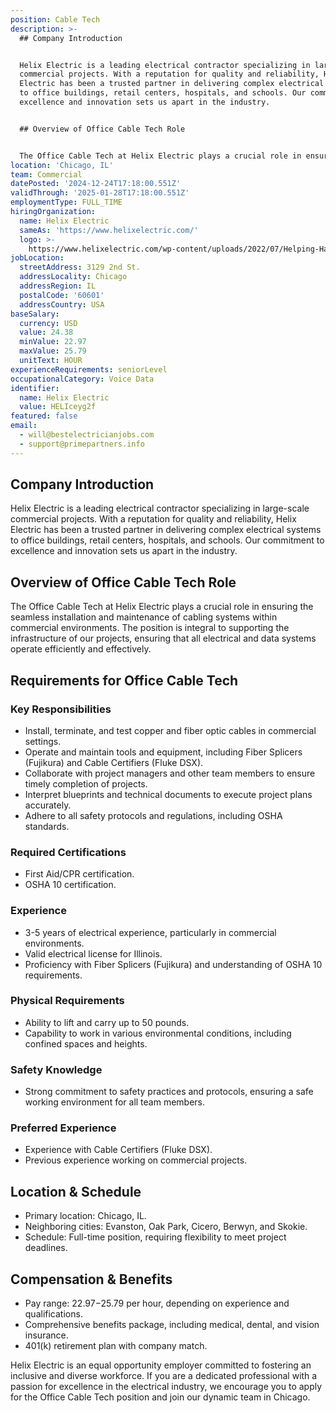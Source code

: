 ```yaml
---
position: Cable Tech
description: >-
  ## Company Introduction


  Helix Electric is a leading electrical contractor specializing in large-scale
  commercial projects. With a reputation for quality and reliability, Helix
  Electric has been a trusted partner in delivering complex electrical systems
  to office buildings, retail centers, hospitals, and schools. Our commitment to
  excellence and innovation sets us apart in the industry.


  ## Overview of Office Cable Tech Role


  The Office Cable Tech at Helix Electric plays a crucial role in ensuri...
location: 'Chicago, IL'
team: Commercial
datePosted: '2024-12-24T17:18:00.551Z'
validThrough: '2025-01-28T17:18:00.551Z'
employmentType: FULL_TIME
hiringOrganization:
  name: Helix Electric
  sameAs: 'https://www.helixelectric.com/'
  logo: >-
    https://www.helixelectric.com/wp-content/uploads/2022/07/Helping-Hands-Logo_Blue-e1656694113799.jpg
jobLocation:
  streetAddress: 3129 2nd St.
  addressLocality: Chicago
  addressRegion: IL
  postalCode: '60601'
  addressCountry: USA
baseSalary:
  currency: USD
  value: 24.38
  minValue: 22.97
  maxValue: 25.79
  unitText: HOUR
experienceRequirements: seniorLevel
occupationalCategory: Voice Data
identifier:
  name: Helix Electric
  value: HELIceyg2f
featured: false
email:
  - will@bestelectricianjobs.com
  - support@primepartners.info
---
```




## Company Introduction

Helix Electric is a leading electrical contractor specializing in large-scale commercial projects. With a reputation for quality and reliability, Helix Electric has been a trusted partner in delivering complex electrical systems to office buildings, retail centers, hospitals, and schools. Our commitment to excellence and innovation sets us apart in the industry.

## Overview of Office Cable Tech Role

The Office Cable Tech at Helix Electric plays a crucial role in ensuring the seamless installation and maintenance of cabling systems within commercial environments. The position is integral to supporting the infrastructure of our projects, ensuring that all electrical and data systems operate efficiently and effectively.

## Requirements for Office Cable Tech

### Key Responsibilities
- Install, terminate, and test copper and fiber optic cables in commercial settings.
- Operate and maintain tools and equipment, including Fiber Splicers (Fujikura) and Cable Certifiers (Fluke DSX).
- Collaborate with project managers and other team members to ensure timely completion of projects.
- Interpret blueprints and technical documents to execute project plans accurately.
- Adhere to all safety protocols and regulations, including OSHA standards.

### Required Certifications
- First Aid/CPR certification.
- OSHA 10 certification.

### Experience
- 3-5 years of electrical experience, particularly in commercial environments.
- Valid electrical license for Illinois.
- Proficiency with Fiber Splicers (Fujikura) and understanding of OSHA 10 requirements.

### Physical Requirements
- Ability to lift and carry up to 50 pounds.
- Capability to work in various environmental conditions, including confined spaces and heights.

### Safety Knowledge
- Strong commitment to safety practices and protocols, ensuring a safe working environment for all team members.

### Preferred Experience
- Experience with Cable Certifiers (Fluke DSX).
- Previous experience working on commercial projects.

## Location & Schedule

- Primary location: Chicago, IL.
- Neighboring cities: Evanston, Oak Park, Cicero, Berwyn, and Skokie.
- Schedule: Full-time position, requiring flexibility to meet project deadlines.

## Compensation & Benefits

- Pay range: $22.97-$25.79 per hour, depending on experience and qualifications.
- Comprehensive benefits package, including medical, dental, and vision insurance.
- 401(k) retirement plan with company match.

Helix Electric is an equal opportunity employer committed to fostering an inclusive and diverse workforce. If you are a dedicated professional with a passion for excellence in the electrical industry, we encourage you to apply for the Office Cable Tech position and join our dynamic team in Chicago.
